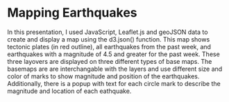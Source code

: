 # Mapping Earthquakes

In this presentation, I used JavaScript, Leaflet.js and geoJSON data to create and display a map using the d3.json() function. This map shows tectonic plates (in red outline), all earthquakes from the past week, and earthquakes with a magnitude of 4.5 and greater for the past week. These three layovers are displayed on three different types of base maps. The basemaps are are interchangable with the layers and use different size and color of marks to show magnitude and position of the earthquakes. Additionally, there is a popup with text for each circle mark to describe the magnitude and location of each eathquake. 